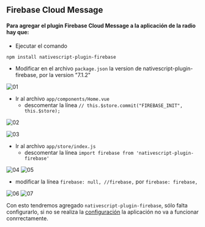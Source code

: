 ## Firebase Cloud Message



#### Para agregar el plugin Firebase Cloud Message a la aplicación de la radio hay que:

* Ejecutar el comando

`npm install nativescript-plugin-firebase`

* Modificar en el archivo `package.json` la version de nativescript-plugin-firebase, por la version "7.1.2"

![01](./imagenesDeGuiaParaAgregarFirebase/01s.png)

* Ir al archivo `app/components/Home.vue`
  - descomentar la línea `// this.$store.commit("FIREBASE_INIT", this.$store);`

![02](./imagenesDeGuiaParaAgregarFirebase/02s.png)

![03](./imagenesDeGuiaParaAgregarFirebase/03s.png)

* Ir al archivo `app/store/index.js`
  - descomentar la línea `import firebase from 'nativescript-plugin-firebase'`

![04](./imagenesDeGuiaParaAgregarFirebase/04s.png)
![05](./imagenesDeGuiaParaAgregarFirebase/05s.png)
  - modificar la línea `firebase: null, //firebase,` por `firebase: firebase,`

![06](./imagenesDeGuiaParaAgregarFirebase/06s.png)
![07](./imagenesDeGuiaParaAgregarFirebase/07s.png)

Con esto tendremos agregado `nativescript-plugin-firebase`, sólo falta configurarlo, si no se realiza la [configuración](Guia-de-configuracion-de-firebase.md) la aplicación no va a funcionar conrrectamente.
